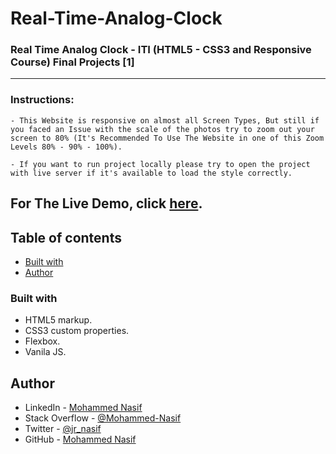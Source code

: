 # Real-Time-Analog-Clock

### Real Time Analog Clock - ITI (HTML5 - CSS3 and Responsive Course) Final Projects [1]

---

### Instructions:

    - This Website is responsive on almost all Screen Types, But still if you faced an Issue with the scale of the photos try to zoom out your screen to 80% (It's Recommended To Use The Website in one of this Zoom Levels 80% - 90% - 100%).

    - If you want to run project locally please try to open the project with live server if it's available to load the style correctly.

For The Live Demo, click [here](https://mohammed-nasif.github.io/Real-Time-Analog-Clock/).
---

## Table of contents

- [Built with](#built-with)
- [Author](#author)

### Built with

- HTML5 markup.
- CSS3 custom properties.
- Flexbox.
- Vanila JS.

## Author

- LinkedIn - [Mohammed Nasif](https://www.linkedin.com/in/mohammednasif/)
- Stack Overflow - [@Mohammed-Nasif](https://stackoverflow.com/users/18315357/mohammed-nasif)
- Twitter - [@jr_nasif](https://twitter.com/jr_nasif)
- GitHub - [Mohammed Nasif](https://github.com/Mohammed-Nasif)
